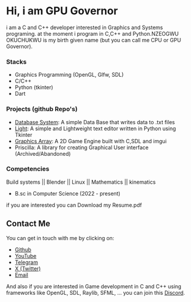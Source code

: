 # Hi, i am GPU Governor
i am a C and C++ developer interested in Graphics and Systems programing. at the moment i program in C,C++ and Python.NZEOGWU OKUCHUKWU is my birth given name (but you can call me CPU or GPU Governor).
### Stacks
* Graphics Programming (OpenGL, Glfw, SDL)
* C/C++
* Python (tkinter)
* Dart

### Projects (github Repo's)
* [Database System](https://github.com/CPU-governor/Mini_Database): A simple Data Base that writes data to .txt files
* [Light](https://github.com/Light-Edit/Light): A simple and Lightweight text editor written in Python using Tkinter
* [Graphics Array](https://github.com/Graphics-Array/Graphics-Array): A 2D Game Engine built with C,SDL and imgui
* Priscilla: A library for creating Graphical User interface (Archived/Abandoned)

### Competencies
Build systems || Blender || Linux || Mathematics || kinematics
- B.sc in Computer Science (2022 - present)

if you are interested you can Download my Resume.pdf

## Contact Me

You can get in touch with me by clicking on:

- [Github](https://github.com/CPU-governor)  
- [YouTube](https://youtube.com/@CPU_Governor?si=jit_Ya4_VFoGK8Pn) 
- [Telegram](https://t.me/cpu_governor) 
- [X (Twitter)](https://twitter.com/cpu_governor?t=hLjxN510WS_zATZlya2nvQ&s=09) 
- [Email](mailto:cpu.governor@gmail.com)

And also if you are interested in Game development in C and C++ using frameworks like OpenGL, SDL, Raylib, SFML, ... you can join this [Discord](https://discord.gg/ANy5Sr7wt2).
